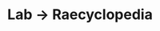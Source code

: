 ---
tags: raecyclopedia
layout: raecyclopedia.njk
title: Lab → Raecyclopedia
pagename: Cooking
intro: A catalog of everything I've looked up about cooking this year.
entries:
  - date: 2021-01-07
    question: What ingredients are found in dried ghormeh sabzi herb mix?
    answer: Parsley, leek, and fenugreek are the key components of a dried ghormeh sabzi herb blend, with cilantro and/or spinach as less common additions.
    sources:
      - https://www.etsy.com/listing/849110813/sabzi-herb-mix-2-oz
      - https://www.amazon.com/gp/product/B014TSBCIC/
      - https://www.amazon.com/Eastern-Foods-Ghormeh-Sabzi-Ingredients/dp/B0887XPZ1T
      - https://www.196flavors.com/iran-ghormeh-sabzi/
    tag: cooking
  - date: 01-12-2021
    question: What is ritual bread?
    answer: It is a kind of ornately-decorated bread made for festivals or religious occasions in Eastern Europe.
    tag: cooking
    sources:
      - https://en.m.wikipedia.org/wiki/Kalach_(food)
      - https://www.thewitchery.ca/product/ritual-breads/
      - http://www.omda.bg/public/engl/ethnography/ritual_bread.htm
  - date: 01-12-2021
    question: What is the name of the order of monks who make Chartreuse liqueur?
    answer: The Carthusians.
    tag: cooking
    sources:
      - http://www.chartreux.org/
  - date: 2021-01-13
    question: Does an amaretto sour traditionally contain bourbon?
    answer: No, though it appears in some recipes to cut the sweetness of the cocktail.
    tag: cooking
    sources:
      - https://jeffreymorgenthaler.com/i-make-the-best-amaretto-sour-in-the-world/
      - https://en.m.wikipedia.org/wiki/Sour_(cocktail)
      - https://www.esquire.com/food-drink/drinks/a27418184/amaretto-sour-cocktail-drink-recipe/
  - date: 2021-01-20
    question: What is the difference between seltzer and club soda?
    answer: Club soda has added minerals, giving it a saltier taste than seltzer, which is just carbonated water.
    sources:
      - https://www.eater.com/2019/9/13/20863800/whats-the-difference-seltzer-club-soda-sparkling-mineral-water#:~:text=Club%20soda%20is%20also%20carbonated%20with%20carbon%20dioxide,,it%20a%20favorite%20of%20bartenders%20for%20mixed%20drinks.
  - date: 2021-01-20
    question: What is dried sumac used for?
    answer: Sumac powder has a citrusy taste and can be used in marinades and desserts to impart a tart flavor. It is primarily used in Mediterranean cuisine and is a key component of za'atar. 
    sources:
      - https://www.healthline.com/nutrition/sumac-benefits-uses-and-forms
      - https://www.thespruceeats.com/try-sumac-spice-1763131
  - date: 2021-01-28
    question: How long does red wine last after being opened?
    answer: If refrigerated, 2 to 5 days.
    sources:
      - https://www.bonappetit.com/story/how-long-does-wine-last-after-opened
  - date: 2021-02-23
    question: Why is palm oil bad for the environment?
    answer: Rainforests are being cut down to plant oil palms, leading to the loss of habitats for animals, loss of indigenous lands, and negative climate impacts. However, oil palms use significantly less land than most other sources of vegetable oil, so activism is focused on making palm oil sustainable rather than switching to other types of oil.
    sources:
      - http://palmoilscorecard.panda.org/why-a-scorecard

---